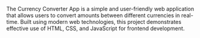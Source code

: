 The Currency Converter App is a simple and user-friendly web application that allows users to convert amounts between different currencies in real-time. Built using modern web technologies, this project demonstrates effective use of HTML, CSS, and JavaScript for frontend development.

